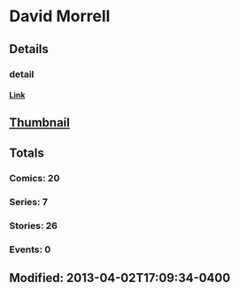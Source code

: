 # David  Morrell 
## Details
### detail
#### [Link](http://marvel.com/comics/creators/5128/david_morrell?utm_campaign=apiRef&utm_source=225578a89fc76f3d20fbffda5d17a88d)
## [Thumbnail](http://i.annihil.us/u/prod/marvel/i/mg/b/40/image_not_available.jpg)
## Totals
### Comics: 20
### Series: 7
### Stories: 26
### Events: 0
## Modified: 2013-04-02T17:09:34-0400